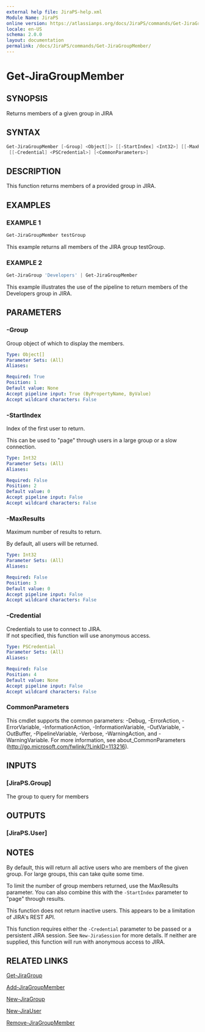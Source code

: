 ```yaml
---
external help file: JiraPS-help.xml
Module Name: JiraPS
online version: https://atlassianps.org/docs/JiraPS/commands/Get-JiraGroupMember/
locale: en-US
schema: 2.0.0
layout: documentation
permalink: /docs/JiraPS/commands/Get-JiraGroupMember/
---
```

# Get-JiraGroupMember

## SYNOPSIS

Returns members of a given group in JIRA

## SYNTAX

```powershell
Get-JiraGroupMember [-Group] <Object[]> [[-StartIndex] <Int32>] [[-MaxResults] <Int32>]
 [[-Credential] <PSCredential>] [<CommonParameters>]
```

## DESCRIPTION

This function returns members of a provided group in JIRA.

## EXAMPLES

### EXAMPLE 1

```powershell
Get-JiraGroupMember testGroup
```

This example returns all members of the JIRA group testGroup.

### EXAMPLE 2

```powershell
Get-JiraGroup 'Developers' | Get-JiraGroupMember
```

This example illustrates the use of the pipeline to return members of
the Developers group in JIRA.

## PARAMETERS

### -Group

Group object of which to display the members.

```yaml
Type: Object[]
Parameter Sets: (All)
Aliases:

Required: True
Position: 1
Default value: None
Accept pipeline input: True (ByPropertyName, ByValue)
Accept wildcard characters: False
```

### -StartIndex

Index of the first user to return.

This can be used to "page" through users in a large group or a slow connection.

```yaml
Type: Int32
Parameter Sets: (All)
Aliases:

Required: False
Position: 2
Default value: 0
Accept pipeline input: False
Accept wildcard characters: False
```

### -MaxResults

Maximum number of results to return.

By default, all users will be returned.

```yaml
Type: Int32
Parameter Sets: (All)
Aliases:

Required: False
Position: 3
Default value: 0
Accept pipeline input: False
Accept wildcard characters: False
```

### -Credential

Credentials to use to connect to JIRA.  
If not specified, this function will use anonymous access.

```yaml
Type: PSCredential
Parameter Sets: (All)
Aliases:

Required: False
Position: 4
Default value: None
Accept pipeline input: False
Accept wildcard characters: False
```

### CommonParameters
This cmdlet supports the common parameters: -Debug, -ErrorAction, -ErrorVariable, -InformationAction, -InformationVariable, -OutVariable, -OutBuffer, -PipelineVariable, -Verbose, -WarningAction, and -WarningVariable.
For more information, see about_CommonParameters (http://go.microsoft.com/fwlink/?LinkID=113216).

## INPUTS

### [JiraPS.Group]

The group to query for members

## OUTPUTS

### [JiraPS.User]

## NOTES

By default, this will return all active users who are members of the given group.
For large groups, this can take quite some time.

To limit the number of group members returned, use the MaxResults parameter.
You can also combine this with the `-StartIndex` parameter to "page" through results.

This function does not return inactive users.
This appears to be a limitation of JIRA's REST API.

This function requires either the `-Credential` parameter to be passed or a persistent JIRA session.
See `New-JiraSession` for more details.
If neither are supplied, this function will run with anonymous access to JIRA.

## RELATED LINKS

[Get-JiraGroup](../Get-JiraGroup/)

[Add-JiraGroupMember](../Add-JiraGroupMember/)

[New-JiraGroup](../New-JiraGroup/)

[New-JiraUser](../New-JiraUser/)

[Remove-JiraGroupMember](../Remove-JiraGroupMember/)

